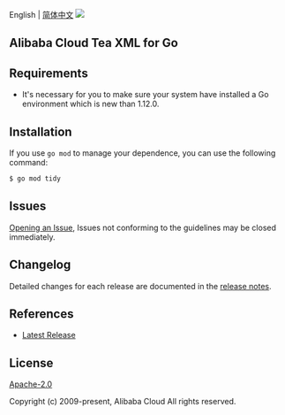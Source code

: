 English | [简体中文](README-CN.md)
![](https://aliyunsdk-pages.alicdn.com/icons/AlibabaCloud.svg)

## Alibaba Cloud Tea XML for Go

## Requirements
- It's necessary for you to make sure your system have installed a Go environment which is new than 1.12.0.

## Installation
If you use `go mod` to manage your dependence, you can use the following command:

```sh
$ go mod tidy
```

## Issues
[Opening an Issue](https://github.com/aliyun/tea-xml/issues/new), Issues not conforming to the guidelines may be closed immediately.

## Changelog
Detailed changes for each release are documented in the [release notes](./ChangeLog.txt).

## References
* [Latest Release](https://github.com/aliyun/tea-xml/releases)

## License
[Apache-2.0](http://www.apache.org/licenses/LICENSE-2.0)

Copyright (c) 2009-present, Alibaba Cloud All rights reserved.